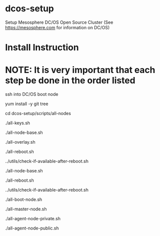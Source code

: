 # dcos-setup
Setup Mesosphere DC/OS Open Source Cluster (See https://mesosphere.com for information on DC/OS)

# Install Instruction

# NOTE: It is very important that each step be done in the order listed

ssh into DC/OS boot node

yum install -y git tree

cd dcos-setup/scripts/all-nodes

./all-keys.sh

./all-node-base.sh

./all-overlay.sh 

./all-reboot.sh 

 ../utils/check-if-available-after-reboot.sh 

./all-node-base.sh 

./all-reboot.sh 

../utils/check-if-available-after-reboot.sh 

./all-boot-node.sh 

./all-master-node.sh 

./all-agent-node-private.sh

./all-agent-node-public.sh




